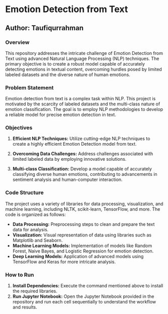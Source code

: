 # Emotion Detection from Text

## Author: Taufiqurrahman

### Overview

This repository addresses the intricate challenge of Emotion Detection from Text using advanced Natural Language Processing (NLP) techniques. The primary objective is to create a robust model capable of accurately detecting emotions in textual content, overcoming hurdles posed by limited labeled datasets and the diverse nature of human emotions.

### Problem Statement

Emotion detection from text is a complex task within NLP. This project is motivated by the scarcity of labeled datasets and the multi-class nature of emotion classification. The goal is to employ NLP methodologies to develop a reliable model for precise emotion detection in text.

### Objectives

1. **Efficient NLP Techniques:** Utilize cutting-edge NLP techniques to create a highly efficient Emotion Detection model from text.

2. **Overcoming Data Challenges:** Address challenges associated with limited labeled data by employing innovative solutions.

3. **Multi-class Classification:** Develop a model capable of accurately classifying diverse human emotions, contributing to advancements in sentiment analysis and human-computer interaction.

### Code Structure

The project uses a variety of libraries for data processing, visualization, and machine learning, including NLTK, scikit-learn, TensorFlow, and more. The code is organized as follows:

- **Data Processing:** Preprocessing steps to clean and prepare the text data for analysis.
- **Visualization:** Visual representation of data using libraries such as Matplotlib and Seaborn.
- **Machine Learning Models:** Implementation of models like Random Forest, Naive Bayes, and Logistic Regression for emotion detection.
- **Deep Learning Models:** Application of advanced models using TensorFlow and Keras for more intricate analysis.

### How to Run

1. **Install Dependencies:** Execute the command mentioned above to install the required libraries.
2. **Run Jupyter Notebook:** Open the Jupyter Notebook provided in the repository and run each cell sequentially to understand the workflow and results.
